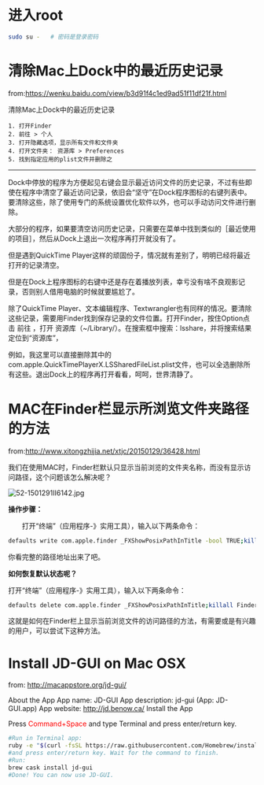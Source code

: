 # 进入root

```sh
sudo su -   # 密码是登录密码
```

# 清除Mac上Dock中的最近历史记录

from:https://wenku.baidu.com/view/b3d91f4c1ed9ad51f11df21f.html

清除Mac上Dock中的最近历史记录

```
1. 打开Finder
2. 前往 > 个人
3. 打开隐藏选项，显示所有文件和文件夹
4. 打开文件夹： 资源库 > Preferences
5. 找到指定应用的plist文件并删除之
```

******

Dock中停放的程序为方便起见右键会显示最近访问文件的历史记录，不过有些即使在程序中清空了最近访问记录，依旧会“坚守”在Dock程序图标的右键列表中。要清除这些，除了使用专门的系统设置优化软件以外，也可以手动访问文件进行删除。

大部分的程序，如果要清空访问历史记录，只需要在菜单中找到类似的［最近使用的项目］，然后从Dock上退出一次程序再打开就没有了。

但是遇到QuickTime Player这样的顽固份子，情况就有差别了，明明已经将最近打开的记录清空。

但是在Dock上程序图标的右键中还是存在着播放列表，幸亏没有啥不良观影记录，否则别人借用电脑的时候就要尴尬了。

除了QuickTime Player、文本编辑程序、Textwrangler也有同样的情况。要清除这些记录，需要用Finder找到保存记录的文件位置。打开Finder，按住Option点击 前往 ，打开 资源库（~/Library/）。在搜索框中搜索：lsshare，并将搜索结果定位到“资源库”，

例如，我这里可以直接删除其中的 com.apple.QuickTimePlayerX.LSSharedFileList.plist文件，也可以全选删除所有这些。退出Dock上的程序再打开看看，呵呵，世界清静了。

# MAC在Finder栏显示所浏览文件夹路径的方法

from:http://www.xitongzhijia.net/xtjc/20150129/36428.html

我们在使用MAC时，Finder栏默认只显示当前浏览的文件夹名称，而没有显示访问路径，这个问题该怎么解决呢？

![52-1501291II6142.jpg](https://gitee.com/jstone001/booknote/raw/master/jpgBed/52-1501291ii6142.jpg)

**操作步骤：**

　　打开“终端”（应用程序-》实用工具），输入以下两条命令：

```sh
defaults write com.apple.finder _FXShowPosixPathInTitle -bool TRUE;killall Finder
```

你看完整的路径地址出来了吧。

**如何恢复默认状态呢？**

打开“终端”（应用程序-》实用工具），输入以下两条命令：

```sh
defaults delete com.apple.finder _FXShowPosixPathInTitle;killall Finder
```

这就是如何在Finder栏上显示当前浏览文件的访问路径的方法，有需要或是有兴趣的用户，可以尝试下这种方法。

# Install JD-GUI on Mac OSX

from: http://macappstore.org/jd-gui/

About the App
App name: JD-GUI
App description: jd-gui (App: JD-GUI.app)
App website: http://jd.benow.ca/
Install the App

Press <font color='red'>Command+Space</font> and type Terminal and press enter/return key.

```sh
#Run in Terminal app:
ruby -e "$(curl -fsSL https://raw.githubusercontent.com/Homebrew/install/master/install)" < /dev/null 2> /dev/null ; brew install caskroom/cask/brew-cask 2> /dev/null
#and press enter/return key. Wait for the command to finish.
#Run:
brew cask install jd-gui
#Done! You can now use JD-GUI.
```


